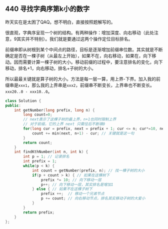 ## 440 寻找字典序第k小的数字

昨天实在是太困了QAQ。想不明白，直接按照题解写的。

很直观，字典序呈现一个树的结构。有两种操作：增加深度、向右移动（此处注意，9其实并不特别）。我们就是要通过这两个操作定位目标排名。

前缀串即从树根到某个中间点的路径，目标是逐渐增加前缀串位数。其实就是不断确定是否在一棵子树（从最左上开始），如果不在，向右移动，如果在，向下移动。因而需要计算一棵子树的大小。移动前缀的过程中，要注意排名的变化，向下移动，排名+1，向右移动，排名+子树的大小。

所以最最关键就是算子树的大小。方法是每一层一算，用上界-下界。加入我的前缀串是`xxx1`，那么我的上界串是`xxx2`，前缀串不断变长，上界串也不断变长。`xxx20..0 - xxx10..0`。

```c++
class Solution {
public:
    int getNumber(long prefix, long n) {
        long count=0;
        // next表示了这棵子树的最上界，n+1也同时限制上界
        // 对于前缀，它的上界 next 只需往后不断填0
        for(long cur = prefix, next = prefix + 1; cur <= n; cur*=10, next*=10) {
            count += min(next, n+1) - cur; // 关键就是这一句
        }
        return count;
    }
    int findKthNumber(int n, int k) {
        int p = 1; // 记录排名
        int prefix = 1; 
        while(p < k) {
            int count = getNumber(prefix, n); // 找一棵子树的大小
            if(p + count > k) { // 如果在这棵树下
                prefix *= 10; // 向下移动一层
                p++; // 向下移动一层，其实排名是增加1
            } else { // 如果不在这棵子树下
                prefix ++;  // 移动一个兄弟节点
                p += count; // 向右移动节点，排名其实移动子树的大爱小
            }
        }
        return prefix;
    }
};
```